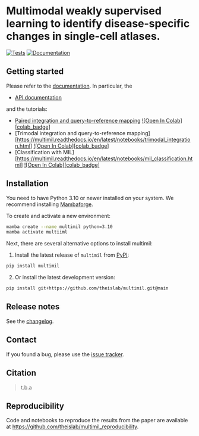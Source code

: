 # Multimodal weakly supervised learning to identify disease-specific changes in single-cell atlases.

[![Tests][badge-tests]][link-tests]
[![Documentation][badge-docs]][link-docs]

[badge-tests]: https://img.shields.io/github/actions/workflow/status/theislab/multimil/test.yaml?branch=main
[link-tests]: https://github.com/theislab/multimil/actions/workflows/test.yml
[badge-docs]: https://img.shields.io/readthedocs/multimil

## Getting started

Please refer to the [documentation][link-docs]. In particular, the

-   [API documentation][link-api]

and the tutorials:

-   [Paired integration and query-to-reference mapping](https://multimil.readthedocs.io/en/latest/notebooks/paired_integration_cite-seq.html) [![Open In Colab][colab_badge]](https://colab.research.google.com/github/theislab/multimil/blob/main/docs/notebooks/paired_integration_cite-seq.ipynb)
-   [Trimodal integration and query-to-reference mapping][https://multimil.readthedocs.io/en/latest/notebooks/trimodal_integration.html] [![Open In Colab][colab_badge]](https://colab.research.google.com/github/theislab/multimil/blob/main/docs/notebooks/trimodal_integration.ipynb)
-   [Classification with MIL][https://multimil.readthedocs.io/en/latest/notebooks/mil_classification.html] [![Open In Colab][colab_badge]](https://colab.research.google.com/github/theislab/multimil/blob/main/docs/notebooks/mil_classification.ipynb)

[colab-badge]: https://colab.research.google.com/assets/colab-badge.svg

## Installation

You need to have Python 3.10 or newer installed on your system. We recommend installing [Mambaforge](https://github.com/conda-forge/miniforge#mambaforge).

To create and activate a new environment:

```bash
mamba create --name multimil python=3.10
mamba activate multiiml
```

Next, there are several alternative options to install multimil:

1. Install the latest release of `multimil` from [PyPI][link-pypi]:

```bash
pip install multimil
```

2. Or install the latest development version:

```bash
pip install git+https://github.com/theislab/multimil.git@main
```

## Release notes

See the [changelog][changelog].

## Contact

If you found a bug, please use the [issue tracker][issue-tracker].

## Citation

> t.b.a

## Reproducibility

Code and notebooks to reproduce the results from the paper are available at https://github.com/theislab/multimil_reproducibility.

[issue-tracker]: https://github.com/theislab/multimil/issues
[changelog]: https://multimil.readthedocs.io/latest/changelog.html
[link-docs]: https://multimil.readthedocs.io
[link-api]: https://multimil.readthedocs.io/latest/api.html
[link-pypi]: https://pypi.org/project/multimil
